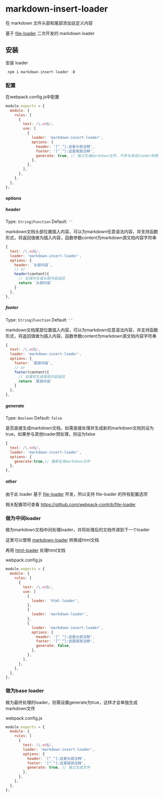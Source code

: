 # markdown-insert-loader

在 markdown 文件头部和尾部添加自定义内容

基于 [file-loader](https://www.npmjs.com/package/file-loader) 二次开发的 markdown loader

## 安装

安装 loader

```js
 npm i markdown-insert-loader -D 
```

### 配置

在webpack.config.js中配置

```js
module.exports = {
  module: {
    rules: [
      {
        test: /\.md$/,
        use: [
          {
            loader: 'markdown-insert-loader',
            options: {
              header: '[^_^]:这是头部注释',
              footer: '[^_^]:这是尾部注释',
              generate: true, // 独立生成markdown文件，不参与其他loader转换
            },
          },
        ],
      },
    ],
  },
};
```

#### options

##### header

Type: `String|Function` Default: `''`

markdown文档头部位置插入内容，可以为markdown任意语法内容，并支持函数形式，将返回值做为插入内容，函数参数content为markdown源文档内容字符串

```js
{
  test: /\.md$/,
  loader: 'markdown-insert-loader',
  options: {
    header: `头部内容`,
    // or
    header(content){
      // 处理并生成头部内容返回
      return `头部内容`
    }
  },
},
```

##### footer

Type: `String|Function` Default: `''`

markdown文档尾部位置插入内容，可以为markdown任意语法内容，并支持函数形式，将返回值做为插入内容，函数参数content为markdown源文档内容字符串

```js
{
  test: /\.md$/,
  loader: 'markdown-insert-loader',
  options: {
    footer: `尾部内容`,
    // or
    footer(content){
      // 处理并生成尾部内容返回
      return `尾部内容`
    }
  },
},
```

##### generate

Type: `Boolean` Default: `false`

是否直接生成markdown文档，如需直接处理并生成新的markdown文档则设为true，如果参与其他loader预处理，则设为false

```js
{
  test: /\.md$/,
  loader: 'markdown-insert-loader',
  options: {
    generate:true,// 重新生成markdown文件
  },
},
```

##### other

由于此 loader 基于 [file-loader](https://www.npmjs.com/package/file-loader) 开发，所以支持 file-loader 的所有配置选项

相关配置项可查看 https://github.com/webpack-contrib/file-loader

### 做为中间loader

做为markdown文档中间处理loader，并将处理后的文档传递到下一个loader

这里可以使用 [markdown-loader](https://www.npmjs.com/package/markdown-loader) 转换成html文档

再用 [html-loader](https://www.npmjs.com/package/html-loader) 处理html文档

webpack.config.js

```js
module.exports = {
  module: {
    rules: [
      {
        test: /\.md$/,
        use: [
          {
            loader: 'html-loader',
          },
          {
            loader: 'markdown-loader',
          },
          {
            loader: 'markdown-insert-loader',
            options: {
              header: '[^_^]:这是头部注释',
              footer: '[^_^]:这是尾部注释',
              generate: false,
            },
          },
        ],
      },
    ],
  },
};
```

### 做为base loader

做为最终处理的loader，则需设置generate为true，这样才会单独生成markdown文件

webpack.config.js

```js
module.exports = {
  module: {
    rules: [
      {
        test: /\.md$/,
        loader: 'markdown-insert-loader',
        options: {
          header: '[^_^]:这是头部注释',
          footer: '[^_^]:这是尾部注释',
          generate: true, // 独立生成文件
        },
      },
    ],
  },
};
```
